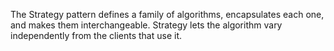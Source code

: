 The Strategy pattern defines a family of algorithms, encapsulates each one, and makes them interchangeable. Strategy lets the algorithm vary independently from the clients that use it.

